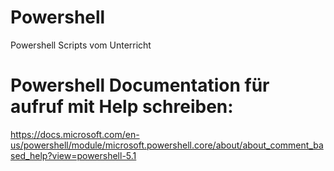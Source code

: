 # Powershell
 Powershell Scripts vom Unterricht

# Powershell Documentation für aufruf mit Help schreiben:
https://docs.microsoft.com/en-us/powershell/module/microsoft.powershell.core/about/about_comment_based_help?view=powershell-5.1

